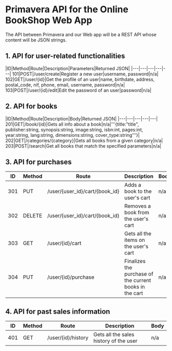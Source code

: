 # Primavera API for the Online BookShop Web App

The API between Primavera and our Web app will be a REST API whose content will be JSON strings.

## 1. API for user-related functionalities

|ID|Method|Route|Description|Parameters|Returned JSON|
|---|---|---|---|---|
101|POST|/user/create|Register a new user|username, password|n/a|
102|GET|/user/{id}|Get the profile of an user|name, birthdate, address, postal_code, nif, phone, email, username, password|n/a|
103|POST|/user/{id}/edit|Edit the password of an user|password|n/a|

## 2. API for books

|ID|Method|Route|Description|Body|Returned JSON|
|---|---|---|---|---|
201|GET|/book/{id}|Gets all info about a book|n/a|'''{title:"title",
publisher:string,
synopsis:string,
image:string,
isbn:int,
pages:int,
year:string,
lang:string,
dimensions:string,
cover_type:string'''}|
202|GET|/categories/{category}|Gets all books from a given category|n/a|
203|POST|/search|Get all books that match the specified parameters|n/a|

## 3. API for purchases

|ID|Method|Route|Description|Body|
|---|---|---|---|---|
301|PUT|/user/{user_id}/cart/{book_id}|Adds a book to the user's cart| n/a|
302|DELETE|/user/{user_id}/cart/{book_id}|Removes a book from the user's cart| n/a|
303|GET|/user/{id}/cart|Gets all the items on the user's cart| n/a|
304|PUT|/user/{id}/purchase|Finalizes the purchase of the current books in the cart|n/a|

## 4. API for past sales information

|ID|Method|Route|Description|Body|
|---|---|---|---|---|
401|GET|/user/{id}/history|Gets all the sales history of the user|n/a|

